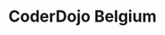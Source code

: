 ---
description: |
  The CoderDojo movement believes that an understanding of programming languages is increasingly important in the modern world, that it’s both better and easier to learn these skills early, and that nobody should be denied the opportunity to do so.

  To that end, CoderDojo has built a global network of free, volunteer-led, community-based programming clubs for young people. Anyone aged seven to eighteen can visit a Dojo where they can learn to code, build a website, create an app or a game, and explore technology in an informal, creative, and social environment. They will be coaches by enthusiastic volunteer, most of whom come from the IT World

  CoderDojo is also an environment where coaches and kids can get together with other technology enthusiasts and experiment with everything digital. It is a meeting place for digital minds and a playground for young and old.
layout: stand
logo: stands/coderdojo_belgium/logo.png
new_this_year: |
  We are continuously growing, adding more and more dojos. Since last year we had to adapt and give online dojos.
  ach year we provide free workshops and conference for our coaches so that they can develop new skills that they can afterwards share with the kids.
showcase:   
  CoderDojo is also an environment where coaches and kids can get together with other technology enthusiasts and experiment with everything digital. It is a meeting place for digital minds and a playground for young and old. Have you always wanted to race with robots, send messages with a led screen or build your own version of Mario Bros? CoderDojo is your perfect excuse!
themes:
- Education
title: CoderDojo Belgium
website: https://www.coderdojobelgium.be/en
show_on_overview: true
---